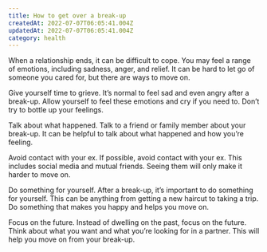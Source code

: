 ```yaml
---
title: How to get over a break-up
createdAt: 2022-07-07T06:05:41.004Z
updatedAt: 2022-07-07T06:05:41.004Z
category: health
---
```


When a relationship ends, it can be difficult to cope. You may feel a range of emotions, including sadness, anger, and relief. It can be hard to let go of someone you cared for, but there are ways to move on.

Give yourself time to grieve. It’s normal to feel sad and even angry after a break-up. Allow yourself to feel these emotions and cry if you need to. Don’t try to bottle up your feelings.

Talk about what happened. Talk to a friend or family member about your break-up. It can be helpful to talk about what happened and how you’re feeling.

Avoid contact with your ex. If possible, avoid contact with your ex. This includes social media and mutual friends. Seeing them will only make it harder to move on.

Do something for yourself. After a break-up, it’s important to do something for yourself. This can be anything from getting a new haircut to taking a trip. Do something that makes you happy and helps you move on.

Focus on the future. Instead of dwelling on the past, focus on the future. Think about what you want and what you’re looking for in a partner. This will help you move on from your break-up.
